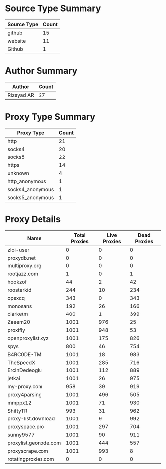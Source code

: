 # Source Type Summary

| Source Type | Count |
|-------------|-------|
| github | 15 |
| website | 11 |
| Github | 1 |


# Author Summary

| Author | Count |
|--------|-------|
| Rizsyad AR | 27 |


# Proxy Type Summary

| Proxy Type | Count |
|------------|-------|
| http | 21 |
| socks4 | 20 |
| socks5 | 22 |
| https | 14 |
| unknown | 4 |
| http_anonymous | 1 |
| socks4_anonymous | 1 |
| socks5_anonymous | 1 |


# Proxy Details

| Name | Total Proxies | Live Proxies | Dead Proxies |
|------|---------------|--------------|---------------|
| zloi-user | 0 | 0 | 0 |
| proxydb.net | 0 | 0 | 0 |
| multiproxy.org | 0 | 0 | 0 |
| rootjazz.com | 1 | 0 | 1 |
| hookzof | 44 | 2 | 42 |
| roosterkid | 244 | 10 | 234 |
| opsxcq | 343 | 0 | 343 |
| monosans | 192 | 26 | 166 |
| clarketm | 400 | 1 | 399 |
| Zaeem20 | 1001 | 976 | 25 |
| proxifly | 1001 | 948 | 53 |
| openproxylist.xyz | 1001 | 175 | 826 |
| spys | 800 | 46 | 754 |
| B4RC0DE-TM | 1001 | 18 | 983 |
| TheSpeedX | 1001 | 285 | 716 |
| ErcinDedeoglu | 1001 | 112 | 889 |
| jetkai | 1001 | 26 | 975 |
| my-proxy.com | 958 | 39 | 919 |
| proxy4parsing | 1001 | 496 | 505 |
| mmppx12 | 1001 | 71 | 930 |
| ShiftyTR | 993 | 31 | 962 |
| proxy-list.download | 1001 | 9 | 992 |
| proxyspace.pro | 1001 | 297 | 704 |
| sunny9577 | 1001 | 90 | 911 |
| proxylist.geonode.com | 1001 | 444 | 557 |
| proxyscrape.com | 1001 | 993 | 8 |
| rotatingproxies.com | 0 | 0 | 0 |
